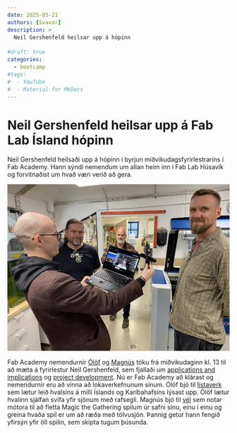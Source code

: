 ```yaml
---
date: 2025-05-21
authors: [Svavar]
description: >
  Neil Gershenfeld heilsar upp á hópinn

#draft: true
categories:
  - bootcamp
#tags:
#  - YouTube
#  - Material for MkDocs
---
```



# Neil Gershenfeld heilsar upp á Fab Lab Ísland hópinn

Neil Gershenfeld heilsaði upp á hópinn í byrjun miðvikudagsfyrirlestrarins í Fab Academy. Hann sýndi nemendum um allan heim inn í Fab Lab Húsavík og forvitnaðist um hvað væri verið að gera.

![Neil Gershenfeld - Fab Academy fyrirlestur](../../myndir/neil-gershenfeld-fab-lab-husavik.jpg)

Fab Academy nemendurnir [Ólöf](https://fabacademy.org/2025/labs/isafjordur/students/olof-hannesdottir/about/) og [Magnús](https://fabacademy.org/2025/labs/reykjavik/students/magnus-petursson/) tóku frá miðvikudaginn kl. 13 til að mæta á fyrirlestur Neil Gershenfeld, sem fjallaði um [applications and implications](https://academy.cba.mit.edu/classes/applications_implications/index.html) og [project development](https://academy.cba.mit.edu/classes/project_development/index.html). Nú er Fab Academy að klárast og nemendurnir eru að vinna að lokaverkefnunum sínum. Ólöf bjó til [listaverk](https://fabacademy.org/2025/labs/isafjordur/students/olof-hannesdottir/final-project/) sem lætur leið hvalsins á milli Íslands og Karíbahafsins lýsast upp. Ólöf lætur hvalinn sjálfan svífa yfir sjónum með rafsegli. Magnús bjó til [vél](https://fabacademy.org/2025/labs/reykjavik/students/magnus-petursson/projects/final-project/) sem notar mótora til að fletta Magic the Gathering spilum úr safni sínu, einu í einu og greina hvaða spil er um að ræða með tölvusjón. Þannig getur hann fengið yfirsýn yfir öll spilin, sem skipta tugum þúsunda.

<!-- more -->


